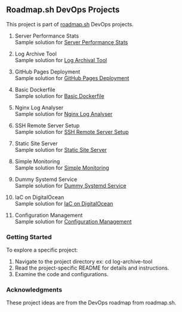 

## Roadmap.sh DevOps Projects
This project is part of [roadmap.sh](https://roadmap.sh/projects) DevOps projects.

1. Server Performance Stats \
Sample solution for [Server Performance Stats](https://roadmap.sh/projects/server-stats)

2. Log Archive Tool \
Sample solution for [Log Archival Tool](https://roadmap.sh/projects/log-archive-tool)

3. GitHub Pages Deployment \
Sample solution for [GitHub Pages Deployment](https://roadmap.sh/projects/github-actions-deployment-workflow)

4. Basic Dockerfile \
Sample solution for [Basic Dockerfile](https://roadmap.sh/projects/basic-dockerfile)

5. Nginx Log Analyser \
Sample solution for [Nginx Log Analyser](https://roadmap.sh/projects/nginx-log-analyser)

6. SSH Remote Server Setup \
Sample solution for [SSH Remote Server Setup](https://roadmap.sh/projects/ssh-remote-server-setup)

7. Static Site Server \
Sample solution for [Static Site Server](https://roadmap.sh/projects/static-site-server)

8. Simple Monitoring \
Sample solution for [Simple Monitoring](https://roadmap.sh/projects/simple-monitoring-dashboard)

9. Dummy Systemd Service \
Sample solution for [Dummy Systemd Service](https://roadmap.sh/projects/dummy-systemd-service)

10. IaC on DigitalOcean\
Sample solution for [IaC on DigitalOcean](https://roadmap.sh/projects/iac-digitalocean)

11. Configuration Management\
Sample solution for [Configuration Management](https://roadmap.sh/projects/configuration-management)



### Getting Started

To explore a specific project:

1. Navigate to the project directory ex: cd log-archive-tool
2. Read the project-specific README for details and instructions.
3. Examine the code and configurations.


### Acknowledgments

These project ideas are from the DevOps roadmap from roadmap.sh.

